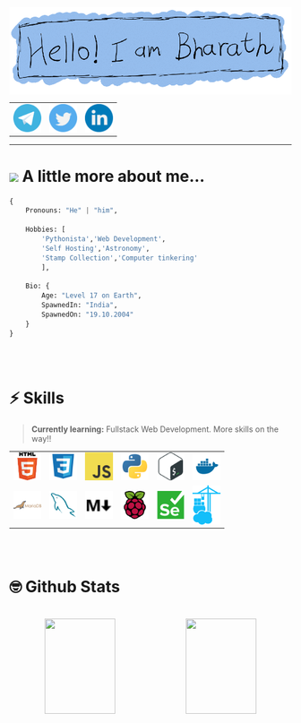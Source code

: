 <p align="center"><img src="./images/me_edi1.png" align="center"></p>

<table align=center>
    <tr>
        <td><img src="./images/telegram.svg" width=50 alt="telegram-svg"><a href="http://" target="_blank"></a></img></td>
        <td><img src="./images/twitter.svg" width=50 alt="twitter-svg"><a href="http://" target="_blank"></a></img></td>
        <td><img src="./images/linkedin.svg" width=50 alt="linkedin-svg"><a href="http://" target="_blank"></a></img></td>
    </tr>
</table>

---

<h1><img src="https://media.giphy.com/media/VgCDAzcKvsR6OM0uWg/giphy.gif" width="50"> A little more about me...  </h1>

```py
{
    Pronouns: "He" | "him",

    Hobbies: [
        'Pythonista','Web Development',
        'Self Hosting','Astronomy',
        'Stamp Collection','Computer tinkering'
        ],
            
    Bio: {
        Age: "Level 17 on Earth",
        SpawnedIn: "India",
        SpawnedOn: "19.10.2004"
    }
} 
```
<br>
<br>


<h1> ⚡ Skills </h1>

> **Currently learning:** Fullstack Web Development. More skills on the way!!

<table>
    <tr>
        <td><img src="./images/html.svg" width=50 alt=""></td>
        <td><img src="./images/css.svg" width=50 alt=""></td>
        <td><img src="./images/js.svg" width=50 alt=""></td>
        <td><img src="./images/python.svg" width=50 alt=""></td>
        <td><img src="./images/bash.svg" width=50 alt=""></td>
        <td><img src="./images/docker.svg" width=50 alt=""></td>
    </tr>
    <tr>
        <td><img src="./images/mariadb.svg" width=50 alt=""></td>
        <td><img src="./images/mysql.svg" width=50 alt=""></td>
        <td><img src="./images/markdown.svg" width=50 alt=""></td>
        <td><img src="./images/raspberry-pi.svg" width=50 alt=""></td>
        <td><img src="./images/selenium.svg" width=50 alt=""></td>
        <td><img src="./images/portainer.svg" width=50 alt=""></td>
    </tr>
</table>

<br>
<br>

<h1>🤓 Github Stats<h1/>


<p align="center">
<img src="https://github-readme-stats.vercel.app/api?username=bharath1910&show_icons=true&theme=github_dark" height=170 width=50%><img src="https://github-readme-stats.vercel.app/api/top-langs/?username=bharath1910&layout=compact&theme=github_dark" height=170 width=50%>
</p>


